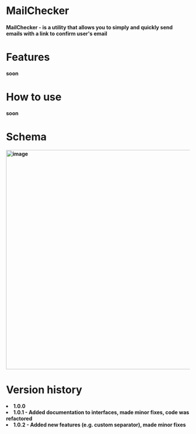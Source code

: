 <h1>MailChecker</h1>

  <h4><strong>MailChecker<strong> - is a utility that allows you to simply and quickly send emails with a link to confirm user's email</h4>

<h1>Features</h1>
soon

<h1>How to use</h1>
soon

<h1>Schema</h1>
<img width="600" alt="image" src="https://github.com/ulkiorra4th/MailChecker/assets/93437745/e7356857-0676-45ea-827b-2dad4ab82a33">


<h1>Version history</h1>

  <list>
    <li>1.0.0</li>
    <li>1.0.1 - Added documentation to interfaces, made minor fixes, code was refactored</li>
    <li>1.0.2 - Added new features (e.g. custom separator), made minor fixes</li>
      
  </list>

